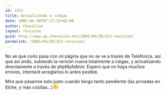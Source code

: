 ```yaml
---
id: 1313
title: Actualizando a ciegas
date: 2005-04-30T07:37:52+02:00
author: Chavalina
layout: revision
guid: http://www.wp.chavalina.net/2005/04/30/413-revision/
permalink: /2005/04/30/413-revision/
---
```

No sé que co&ntilde;o pasa con mi página que no se ve a través de Telefónica, así que así ando, subiendo la versión nueva totalmente a ciegas, y actualizando directamente a través de phpMyAdmin. Espero que no haya muchos errores, intentaré arreglarlos lo antes posible.

Mira que pasarme esto justo cuando tengo tanto pendiente (las jornadas en Elche, y más cosillas…)![emo](/imagenes/emoticonos/triste.gif)